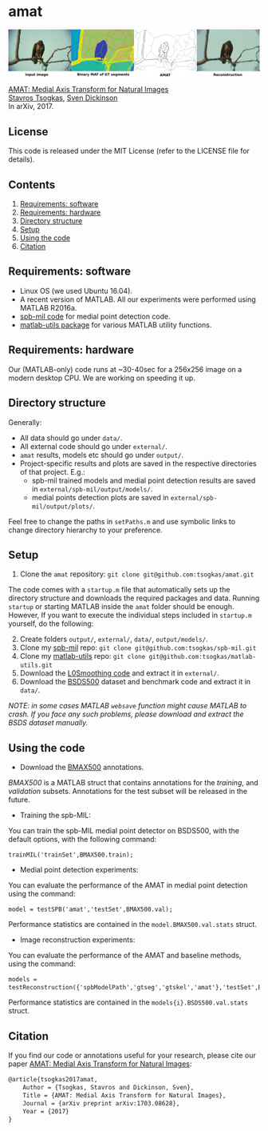 # amat


<img src="teaser-horizontal.png" width="900px"/>

[AMAT: Medial Axis Transform for Natural Images](https://arxiv.org/abs/1703.08628)  
[Stavros Tsogkas](http://tsogkas.github.io/), [Sven Dickinson](http://www.cs.toronto.edu/~sven/)  
In arXiv, 2017.


## License

This code is released under the MIT License (refer to the LICENSE file for details).

## Contents
1. [Requirements: software](#requirements-software)
2. [Requirements: hardware](#requirements-hardware)
3. [Directory structure](#directory-structure)
4. [Setup](#setup)
5. [Using the code](#using-the-code)
6. [Citation](#citation)

## Requirements: software

* Linux OS (we used Ubuntu 16.04).
* A recent version of MATLAB. All our experiments were performed using MATLAB R2016a.
* [spb-mil code](https://github.com/tsogkas/spb-mil) for medial point detection code. 
* [matlab-utils package](https://github.com/tsogkas/matlab-utils) for various MATLAB utility functions.

## Requirements: hardware

Our (MATLAB-only) code runs at ~30-40sec for a 256x256 image on a modern desktop CPU. We are working on speeding it up.

## Directory structure
Generally:
* All data should go under `data/`.
* All external code should go under `external/`.
* `amat` results, models etc should go under `output/`.
* Project-specific results and plots are saved in the respective directories of that project. E.g.:
  - spb-mil trained models and medial point detection results are saved in `external/spb-mil/output/models/`. 
  - medial points detection plots are saved in `external/spb-mil/output/plots/`.

Feel free to change the paths in `setPaths.m` and use symbolic links to change directory hierarchy to your preference.

## Setup

1. Clone the `amat` repository: `git clone git@github.com:tsogkas/amat.git`

The code comes with a `startup.m` file that automatically sets up the directory structure and downloads the required packages and data.
Running `startup` or starting MATLAB inside the `amat` folder should be enough.
However, If you want to execute the individual steps included in `startup.m` yourself, do the following: 

2. Create folders `output/`, `external/`, `data/`, `output/models/`.
3. Clone my [spb-mil](https://github.com/tsogkas/spb-mil) repo: `git clone git@github.com:tsogkas/spb-mil.git`   
4. Clone my [matlab-utils](https://github.com/tsogkas/matlab-utils) repo: `git clone git@github.com:tsogkas/matlab-utils.git`
5. Download the [L0Smoothing code](http://www.cse.cuhk.edu.hk/leojia/projects/L0smoothing/L0smoothing.zip) and extract it in `external/`.
6. Download the [BSDS500](http://www.eecs.berkeley.edu/Research/Projects/CS/vision/grouping/BSR/BSR_bsds500.tgz) dataset and benchmark code and extract it in `data/`.

*NOTE: in some cases MATLAB `websave` function might cause MATLAB to crash. If you face any such problems, please download and extract the BSDS dataset manually.*

## Using the code

* Download the [BMAX500](https://drive.google.com/open?id=0B_bjRXqR9K3OZ0Rub2FGVGlxZDA) annotations.

*BMAX500* is a MATLAB struct that contains annotations for the *training*, and *validation* subsets. Annotations for the test subset will be released in the future.

* Training the spb-MIL:

You can train the spb-MIL medial point detector on BSDS500, with the default options, with the following command:

	trainMIL('trainSet',BMAX500.train);

* Medial point detection experiments:

You can evaluate the performance of the AMAT in medial point detection using the command:
	
	model = testSPB('amat','testSet',BMAX500.val);

Performance statistics are contained in the `model.BMAX500.val.stats` struct.

* Image reconstruction experiments:

You can evaluate the performance of the AMAT and baseline methods, using the command:

	models = testReconstruction({'spbModelPath','gtseg','gtskel','amat'},'testSet',BMAX500.val);

Performance statistics are contained in the `models{i}.BSDS500.val.stats` struct.


## Citation 

If you find our code or annotations useful for your research, please cite our paper [AMAT: Medial Axis Transform for Natural Images](https://arxiv.org/abs/1703.08628):

	@article{tsogkas2017amat,
		Author = {Tsogkas, Stavros and Dickinson, Sven},
		Title = {AMAT: Medial Axis Transform for Natural Images},
		Journal = {arXiv preprint arXiv:1703.08628},
		Year = {2017}
	}

  
    



